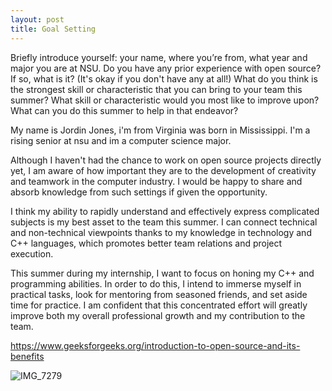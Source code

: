 ```yaml
---
layout: post
title: Goal Setting
---
```

Briefly introduce yourself: your name, where you’re from, what year and major you are at NSU.
Do you have any prior experience with open source? If so, what is it? (It's okay if you don't have any at all!)
What do you think is the strongest skill or characteristic that you can bring to your team this summer?
What skill or characteristic would you most like to improve upon? What can you do this summer to help in that endeavor?

My name is Jordin Jones, i'm from Virginia was born in Mississippi. I'm a rising senior at nsu and im a computer science major.

Although I haven't had the chance to work on open source projects directly yet, I am aware of how important they are to the development of creativity
and teamwork in the computer industry. I would be happy to share and absorb knowledge from such settings if given the opportunity.

I think my ability to rapidly understand and effectively express complicated subjects is my best asset to the team this summer. I can connect technical and non-technical viewpoints thanks to my knowledge in technology and C++ languages, which promotes better team relations and project execution.

This summer during my internship, I want to focus on honing my C++ and programming abilities. In order to do this, I intend to immerse myself in practical tasks, look for mentoring from seasoned friends, and set aside time for practice. I am confident that this concentrated effort will greatly improve both my overall professional growth and my contribution to the team.

https://www.geeksforgeeks.org/introduction-to-open-source-and-its-benefits

![IMG_7279](https://github.com/Jordin221/Jordin221.github.io/assets/173185647/e1164f8f-ac8a-4f5d-aa05-bd1efc79dd9f)



